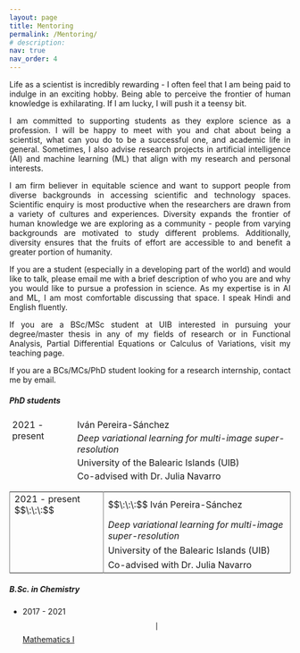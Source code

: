 ```yaml
---
layout: page
title: Mentoring
permalink: /Mentoring/
# description:
nav: true
nav_order: 4
---
```

<div style="text-align: justify">
<p>Life as a scientist is incredibly rewarding - I often feel that I am being paid to indulge in an exciting hobby. Being able to perceive the frontier of human knowledge is exhilarating. If I am lucky, I will push it a teensy bit.</p>

<p>I am committed to supporting students as they explore science as a profession. I will be happy to meet with you and chat about being a scientist, what can you do to be a successful one, and academic life in general. Sometimes, I also advise research projects in artificial intelligence (AI) and machine learning (ML) that align with my research and personal interests.</p>

<p>I am firm believer in equitable science and want to support people from diverse backgrounds in accessing scientific and technology spaces. Scientific enquiry is most productive when the researchers are drawn from a variety of cultures and experiences. Diversity expands the frontier of human knowledge we are exploring as a community - people from varying backgrounds are motivated to study different problems. Additionally, diversity ensures that the fruits of effort are accessible to and benefit a greater portion of humanity.</p>

<p>If you are a student (especially in a developing part of the world) and would like to talk, please email me with a brief description of who you are and why you would like to pursue a profession in science. As my expertise is in AI and ML, I am most comfortable discussing that space. I speak Hindi and English fluently.</p>

<p>If you are a BSc/MSc student at UIB interested in pursuing your degree/master thesis in any of my fields of research or in Functional Analysis, Partial Differential Equations or Calculus of Variations, visit my teaching page.</p>

<p>If you are a BCs/MCs/PhD student looking for a research internship, contact me by email.</p>
</div>

<div class="projects">
<h5 class="category">PhD students</h5>

<style type="text/css">
.tg  {border-collapse:collapse;border-spacing:0;}
.tg td{border-style:solid;border-width:0px;overflow:hidden;padding:2px 5px;
  word-break:normal;}
.tg th{border-style:solid;border-width:0px;
  overflow:hidden;padding:2px 5px;word-break:normal;}
.tg .tg-zv4m{border-color:#ffffff;text-align:left;vertical-align:top}
.tg .tg-0pky{border-color:inherit;text-align:left;vertical-align:top}
.tg .tg-eo4b{border-color:#ffffff;font-style:italic;text-align:left;vertical-align:top}
</style>
<table class="tg">
<thead>
  <tr>
    <td class="tg-0pky" rowspan="4">2021 - present</td>
    <td class="tg-zv4m">Iván Pereira-Sánchez</td>
  </tr>
  <tr>
    <td class="tg-eo4b">Deep variational learning for multi-image super-resolution</td>
  </tr>
  <tr>
    <td class="tg-zv4m">University of the Balearic Islands (UIB)</td>
  </tr>
  <tr>
    <td class="tg-zv4m">Co-advised with Dr. Julia Navarro</td>
  </tr>
</thead>
</table>

<table rules="cols">
       <tr>
           <td>2021 - present $$\:\:\:$$ </td>
           <td>$$\:\:\:$$  Iván Pereira-Sánchez</td>
       </tr>
       <tr>
           <td> </td>
           <td><em>Deep variational learning for multi-image super-resolution</em></td>
       </tr>
       <tr>
           <td> </td>
           <td>University of the Balearic Islands (UIB)</td>
       </tr>
       <tr>
           <td> </td>
           <td>Co-advised with Dr. Julia Navarro</td>
       </tr>
   </table>
</div>

<div class="projects">
<h5 class="category">B.Sc. in Chemistry</h5>
</div>

* 2017 - 2021 $$\mid$$ [Mathematics I](https://www.uib.eu/Learn/estudis-de-grau/grau/quimica/GQUI-P/21457/index.html)
